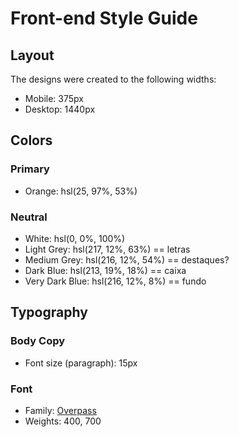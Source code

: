 # Front-end Style Guide

## Layout

The designs were created to the following widths:

- Mobile: 375px
- Desktop: 1440px

## Colors

### Primary

- Orange: hsl(25, 97%, 53%)

### Neutral

- White: hsl(0, 0%, 100%)
- Light Grey: hsl(217, 12%, 63%) == letras
- Medium Grey: hsl(216, 12%, 54%) == destaques?
- Dark Blue: hsl(213, 19%, 18%) == caixa
- Very Dark Blue: hsl(216, 12%, 8%) == fundo

## Typography

### Body Copy

- Font size (paragraph): 15px

### Font

- Family: [Overpass](https://fonts.google.com/specimen/Overpass)
- Weights: 400, 700
